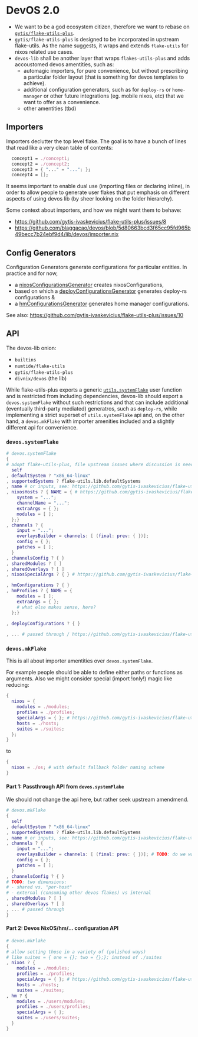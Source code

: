 # DevOS 2.0

- We want to be a god ecosystem citizen, therefore we want to rebase on [`gytis/flake-utils-plus`](https://github.com/gytis-ivaskevicius/flake-utils-plus).
- `gytis/flake-utils-plus` is designed to be incorporated in upstream flake-utils. As the name suggests, it wraps and extends `flake-utils` for nixos related use cases.
- `devos-lib` shall be another layer that wraps `flakes-utils-plus` and adds accoustomed devos amentities, such as:
  - automagic importers, for pure convenience, but without prescribing a particular folder layout (that is something for devos templates to achieve).
  - additional configuration generators, such as for `deploy-rs` or `home-manager` or other future integrations (eg. mobile nixos, etc) that we want to offer as a convenience.
  - other amentities (tbd)



## Importers

Importers declutter the top level flake. The goal is to have a bunch of lines that read like a very clean table of contents:

```nix
  concept1 = ./concept1;
  concept2 = ./concept2;
  concept3 = { "..." = "..."; };
  concept4 = [];
```
It seems important to enable dual use (importing files or declaring inline), in order to allow people to generate user 
flakes that put emphasis on different aspects of using devos lib (by sheer looking on the folder hierarchy).

Some context about importers, and how we might want them to behave:

 - https://github.com/gytis-ivaskevicius/flake-utils-plus/issues/8
 - https://github.com/blaggacao/devos/blob/5d80663bcd3f65cc95fd965b49becc7b24ebf9d4/lib/devos/importer.nix


## Config Generators

Configuration Generators generate configurations for particular entities. In practice and for now,

- a [nixosConfigurationsGenerator](https://github.com/gytis-ivaskevicius/flake-utils-plus/blob/51cb739c9c9c2258bc70747eb7bc22975ae244bd/systemFlake.nix#L61-L64) creates nixosConfigurations,
- based on which a [deployConfigurationsGenerator](https://github.com/blaggacao/devos/blob/5d80663bcd3f65cc95fd965b49becc7b24ebf9d4/lib/devos/configGenerators.nix#L14-L25) generates deploy-rs configurations &
- a [hmConfigurationsGenerator](https://github.com/blaggacao/devos/blob/5d80663bcd3f65cc95fd965b49becc7b24ebf9d4/lib/devos/configGenerators.nix#L34-L45) generates home manager configurations.

See also: https://github.com/gytis-ivaskevicius/flake-utils-plus/issues/10


## API

The devos-lib onion:

- `builtins`
- `numtide/flake-utils`
- `gytis/flake-utils-plus`
- `divnix/devos` (the lib)

While flake-utils-plus exports a generic [`utils.systemFlake`](https://github.com/gytis-ivaskevicius/flake-utils-plus/blob/51cb739c9c9c2258bc70747eb7bc22975ae244bd/flake.nix#L37) user function 
and is restricted from including dependencies, devos-lib should export a `devos.systemFlake` without such restrictions and that can include
additional (eventually third-party mediated) generatros, such as `deploy-rs`, while implementing a strict superset of
`utils.systemFlake` api and, on the other hand, a `devos.mkFlake` with importer amenities included and a slightly different api for convenience.

### `devos.systemFlake`

```nix
# devos.systemFlake
{
# adopt flake-utils-plus, file upstream issues where discussion is needed
  self
, defaultSystem ? "x86_64-linux"
, supportedSystems ? flake-utils.lib.defaultSystems
, name # or inputs, see: https://github.com/gytis-ivaskevicius/flake-utils-plus/issues/12
, nixosHosts ? { NAME = { # https://github.com/gytis-ivaskevicius/flake-utils-plus/issues/16
    system = "...";
    channelName = "...";
    extraArgs = { };
    modules = [ ];
  };}
, channels ? {
    input = "...";
    overlaysBuilder = channels: [ (final: prev: { })];
    config = { };
    patches = [ ];
  }
, channelsConfig ? { }
, sharedModules ? [ ] 
, sharedOverlays ? [ ]
, nixosSpecialArgs ? { } # https://github.com/gytis-ivaskevicius/flake-utils-plus/issues/13#issuecomment-814512835

, hmConfigurations ? { }
, hmProfiles ? { NAME = { 
    modules = [ ];
    extraArgs = { };
    # what else makes sense, here?
  };}
  
, deployConfigurations ? { }

, ... # passed through / https://github.com/gytis-ivaskevicius/flake-utils-plus/issues/14}
```

### `devos.mkFlake`

This is all about importer amentities over `devos.systemFlake`.

For example people should be able to define either paths or functions as arguments.
Also we might consider special (import !only!) magic like reducing:

```nix
{
  nixos = {
    modules = ./modules;
    profiles = ./profiles;
    specialArgs = { }; # https://github.com/gytis-ivaskevicius/flake-utils-plus/issues/13#issuecomment-814512835
    hosts = ./hosts;
    suites = ./suites;
  };
}
```

to

```nix
{
  nixos = ./os; # with default fallback folder naming scheme
}
```

#### Part 1: Passthrough API from `devos.systemFlake`

We should not change the api here, but rather seek upstream amendmend.
```nix
# devos.mkFlake
{
  self
, defaultSystem ? "x86_64-linux"
, supportedSystems ? flake-utils.lib.defaultSystems
, name # or inputs, see: https://github.com/gytis-ivaskevicius/flake-utils-plus/issues/12
, channels ? {
    input = "...";
    overlaysBuilder = channels: [ (final: prev: { })]; # TODO: do we want another interface here? Also: how to handle module backports?
    config = { };
    patches = [ ];
  }
, channelsConfig ? { }
# TODO: two dimensions: 
# - shared vs. "per-host"
# - external (consuming other devos flakes) vs internal
, sharedModules ? [ ] 
, sharedOverlays ? [ ]
, ... # passed through
}
```

#### Part 2: Devos NixOS/hm/... configuration API
```nix
# devos.mkFlake
{
# allow setting those in a variety of (polished ways)
# like suites = { one = {}; two = {};}; instead of ./suites
, nixos ? {
    modules = ./modules;
    profiles = ./profiles;
    specialArgs = { }; # https://github.com/gytis-ivaskevicius/flake-utils-plus/issues/13#issuecomment-814512835
    hosts = ./hosts;
    suites = ./suites;
, hm ? {
    modules = ./users/modules;
    profiles = ./users/profiles;
    specialArgs = { };
    suites = ./users/suites;
  }
}
```
